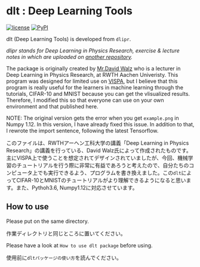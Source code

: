 # dlt : Deep Learning Tools

[![license](https://img.shields.io/github/license/mashape/apistatus.svg)](https://github.com/hiroyuki827/deep_learning_tools/blob/master/LICENSE.md)
[![PyPI](https://img.shields.io/pypi/v/dlt.svg)](https://pypi.python.org/pypi?:action=display&name=dlt&version=0.1.1)

dlt (Deep Learning Tools) is developed from `dlipr`.

*dlipr stands for Deep Learning in Physics Research, exercise & lecture notes in which are uploaded on [another repository](https://github.com/hiroyuki827/deep_learning_in_physics_research_SS17).*

The package is originally created by [Mr.David Walz](https://github.com/DavidWalz/dlipr) who is a lecturer in Deep Learning in Physics Research, at RWTH Aachen Univeristy. This program was designed for limited use on [VISPA](https://vispa.physik.rwth-aachen.de/), but I believe that this program is really useful for the learners in machine learning through the tutorials, CIFAR-10 and MNIST because you can get the vlisualized results. Therefore, I modified this so that everyone can use on your own environment and that published here.

NOTE: The original version gets the error when you get `example.png` in Numpy 1.12. In this version, I have already fixed this issue. In addition to that, I rewrote the import sentence, following the latest Tensorflow.

このファイルは、RWTHアーヘン工科大学の講義「Deep Learning in Physics Research」の講義を行っている、David Walz氏によって作成されたものです。主にVISPA上で使うことを想定されてデザインされていましたが、今回、機械学習のチュートリアルを行う際に非常に有益であろうと考えたので、自分たちのコンピュータ上でも実行できるよう、プログラムを書き換えました。この`dlt`によってCIFAR-10とMNISTのチュートリアルがより理解できるようになると思います。また、Pythoh3.6, Numpy1.12に対応させています。

## How to use
Please put on the same directory.

作業ディレクトリと同じところに置いてください。

Please have a look at `How to use dlt package` before using. 

使用前に`dltパッケージの使い方`を読んでください。
